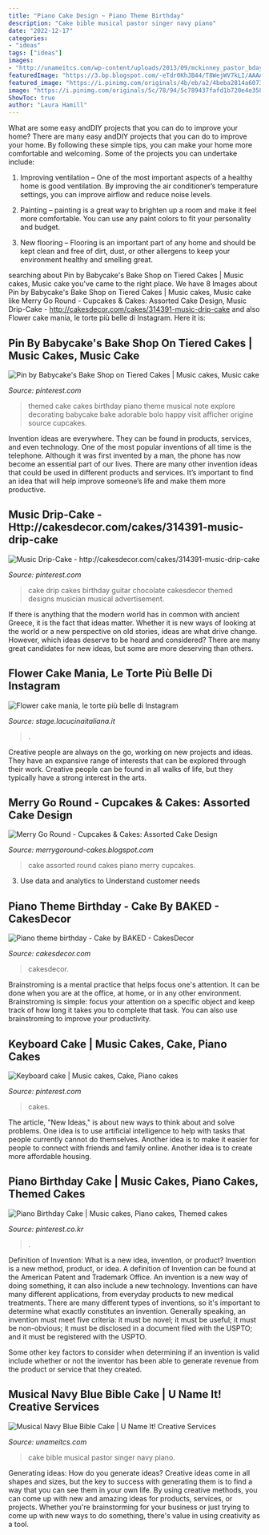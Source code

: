 ```yaml
---
title: "Piano Cake Design ~ Piano Theme Birthday"
description: "Cake bible musical pastor singer navy piano"
date: "2022-12-17"
categories:
- "ideas"
tags: ["ideas"]
images:
- "http://unameitcs.com/wp-content/uploads/2013/09/mckinney_pastor_bday_cake10855.jpg"
featuredImage: "https://3.bp.blogspot.com/-eTdr0KhJB44/T8WejWV7kLI/AAAAAAAABag/5f1OX1VjTM8/s1600/hanny+piano.jpg"
featured_image: "https://i.pinimg.com/originals/4b/eb/a2/4beba2814a607357b952f1e50265a3c7.jpg"
image: "https://i.pinimg.com/originals/5c/78/94/5c789437fafd1b720e4e358068183369.jpg"
ShowToc: true
author: "Laura Hamill"
---
```



What are some easy andDIY projects that you can do to improve your home?
There are many easy andDIY projects that you can do to improve your home. By following these simple tips, you can make your home more comfortable and welcoming. Some of the projects you can undertake include:
1. Improving ventilation – One of the most important aspects of a healthy home is good ventilation. By improving the air conditioner’s temperature settings, you can improve airflow and reduce noise levels.

2. Painting – painting is a great way to brighten up a room and make it feel more comfortable. You can use any paint colors to fit your personality and budget.

3. New flooring – Flooring is an important part of any home and should be kept clean and free of dirt, dust, or other allergens to keep your environment healthy and smelling great.

	

		
searching about Pin by Babycake&#039;s Bake Shop on Tiered Cakes | Music cakes, Music cake you've came to the right place. We have 8 Images about Pin by Babycake&#039;s Bake Shop on Tiered Cakes | Music cakes, Music cake like Merry Go Round - Cupcakes &amp; Cakes: Assorted Cake Design, Music Drip-Cake - http://cakesdecor.com/cakes/314391-music-drip-cake and also Flower cake mania, le torte più belle di Instagram. Here it is:
		
    
## Pin By Babycake&#039;s Bake Shop On Tiered Cakes | Music Cakes, Music Cake

<img loading=lazy src="https://i.pinimg.com/originals/5c/78/94/5c789437fafd1b720e4e358068183369.jpg" onerror="this.onerror=null;this.src='https://tse1.mm.bing.net/th?id=OIP.iUsPAOUkG2Ml_jheA1u3AwAAAA&amp;pid=15.1';" alt="Pin by Babycake&#039;s Bake Shop on Tiered Cakes | Music cakes, Music cake">

_Source: pinterest.com_

>themed cake cakes birthday piano theme musical note explore decorating babycake bake adorable bolo happy visit afficher origine source cupcakes. 

	

Invention ideas are everywhere. They can be found in products, services, and even technology. One of the most popular inventions of all time is the telephone. Although it was first invented by a man, the phone has now become an essential part of our lives. There are many other invention ideas that could be used in different products and services. It’s important to find an idea that will help improve someone’s life and make them more productive.

    
## Music Drip-Cake - Http://cakesdecor.com/cakes/314391-music-drip-cake

<img loading=lazy src="https://i.pinimg.com/736x/04/b2/43/04b243ebc16fe1e51a07a3e1b71ee411.jpg" onerror="this.onerror=null;this.src='https://tse4.mm.bing.net/th?id=OIP.fJPah6AunQ8feU8O2aYtrQHaJ4&amp;pid=15.1';" alt="Music Drip-Cake - http://cakesdecor.com/cakes/314391-music-drip-cake">

_Source: pinterest.com_

>cake drip cakes birthday guitar chocolate cakesdecor themed designs musician musical advertisement. 

	

If there is anything that the modern world has in common with ancient Greece, it is the fact that ideas matter. Whether it is new ways of looking at the world or a new perspective on old stories, ideas are what drive change. However, which ideas deserve to be heard and considered? There are many great candidates for new ideas, but some are more deserving than others.

    
## Flower Cake Mania, Le Torte Più Belle Di Instagram

<img loading=lazy src="http://images.lacucinaitaliana.it/wp-content/uploads/2017/11/iStock-637598612.jpg" onerror="this.onerror=null;this.src='https://tse4.mm.bing.net/th?id=OIP.Nzf3mQ0W-_-o903dqT42dgHaFj&amp;pid=15.1';" alt="Flower cake mania, le torte più belle di Instagram">

_Source: stage.lacucinaitaliana.it_

>. 

	

Creative people are always on the go, working on new projects and ideas. They have an expansive range of interests that can be explored through their work. Creative people can be found in all walks of life, but they typically have a strong interest in the arts.

    
## Merry Go Round - Cupcakes &amp; Cakes: Assorted Cake Design

<img loading=lazy src="https://3.bp.blogspot.com/-eTdr0KhJB44/T8WejWV7kLI/AAAAAAAABag/5f1OX1VjTM8/s1600/hanny+piano.jpg" onerror="this.onerror=null;this.src='https://tse4.mm.bing.net/th?id=OIP.32blldgWU08d1w6FDwEYcAHaGY&amp;pid=15.1';" alt="Merry Go Round - Cupcakes &amp; Cakes: Assorted Cake Design">

_Source: merrygoround-cakes.blogspot.com_

>cake assorted round cakes piano merry cupcakes. 

	

3. Use data and analytics to Understand customer needs 

    
## Piano Theme Birthday - Cake By BAKED - CakesDecor

<img loading=lazy src="https://pic.cakesdecor.com/m/hff1necxb160vqa0r4a6.jpg" onerror="this.onerror=null;this.src='https://tse3.mm.bing.net/th?id=OIP.msP_T4p2ugZOgRnZUoJpPQHaLx&amp;pid=15.1';" alt="Piano theme birthday - Cake by BAKED - CakesDecor">

_Source: cakesdecor.com_

>cakesdecor. 

	

Brainstroming is a mental practice that helps focus one's attention. It can be done when you are at the office, at home, or in any other environment. Brainstroming is simple: focus your attention on a specific object and keep track of how long it takes you to complete that task. You can also use brainstroming to improve your productivity.

    
## Keyboard Cake | Music Cakes, Cake, Piano Cakes

<img loading=lazy src="https://i.pinimg.com/originals/4b/eb/a2/4beba2814a607357b952f1e50265a3c7.jpg" onerror="this.onerror=null;this.src='https://tse1.mm.bing.net/th?id=OIP.Re2AUNfuBd3iQI2_Qi9k8QHaJ4&amp;pid=15.1';" alt="Keyboard cake | Music cakes, Cake, Piano cakes">

_Source: pinterest.com_

>cakes. 

	

The article, "New Ideas," is about new ways to think about and solve problems. One idea is to use artificial intelligence to help with tasks that people currently cannot do themselves. Another idea is to make it easier for people to connect with friends and family online. Another idea is to create more affordable housing.

    
## Piano Birthday Cake | Music Cakes, Piano Cakes, Themed Cakes

<img loading=lazy src="https://i.pinimg.com/originals/78/28/2d/78282d0c4a64343b72fc37b3c4676d57.jpg" onerror="this.onerror=null;this.src='https://tse2.mm.bing.net/th?id=OIP.PEoz_6meBFWlRCS7ITeE5QHaJ4&amp;pid=15.1';" alt="Piano Birthday Cake | Music cakes, Piano cakes, Themed cakes">

_Source: pinterest.co.kr_

>. 

	

Definition of Invention: What is a new idea, invention, or product?
Invention is a new method, product, or idea. A definition of Invention can be found at the American Patent and Trademark Office. An invention is a new way of doing something, it can also include a new technology. Inventions can have many different applications, from everyday products to new medical treatments. 
There are many different types of inventions, so it's important to determine what exactly constitutes an invention. Generally speaking, an invention must meet five criteria: it must be novel; it must be useful; it must be non-obvious; it must be disclosed in a document filed with the USPTO; and it must be registered with the USPTO. 

Some other key factors to consider when determining if an invention is valid include whether or not the inventor has been able to generate revenue from the product or service that they created.

    
## Musical Navy Blue Bible Cake | U Name It! Creative Services

<img loading=lazy src="http://unameitcs.com/wp-content/uploads/2013/09/mckinney_pastor_bday_cake10855.jpg" onerror="this.onerror=null;this.src='https://tse1.mm.bing.net/th?id=OIP.yx2SA3-tK0j9XFlatVU4lAAAAA&amp;pid=15.1';" alt="Musical Navy Blue Bible Cake | U Name It! Creative Services">

_Source: unameitcs.com_

>cake bible musical pastor singer navy piano. 

	

Generating ideas: How do you generate ideas?
Creative ideas come in all shapes and sizes, but the key to success with generating them is to find a way that you can see them in your own life. By using creative methods, you can come up with new and amazing ideas for products, services, or projects. Whether you're brainstorming for your business or just trying to come up with new ways to do something, there's value in using creativity as a tool.

